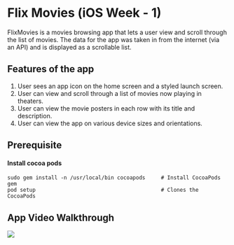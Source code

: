 #  Flix Movies (iOS Week - 1)

FlixMovies is a movies browsing app that lets a user view and scroll through the list of movies. The data for the app was taken in from the internet (via an API) and is displayed as a scrollable list.

## Features of the app

1.  User sees an app icon on the home screen and a styled launch screen.
2.  User can view and scroll through a list of movies now playing in theaters.
3.  User can view the movie posters in each row with its title and description.
4.  User can view the app on various device sizes and orientations.


## Prerequisite
#### Install cocoa pods
```
sudo gem install -n /usr/local/bin cocoapods     # Install CocoaPods gem
pod setup                                        # Clones the CocoaPods 
```

## App Video Walkthrough

![](http://g.recordit.co/4Z00EHI1RS.gif)
